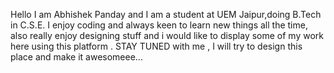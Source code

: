 Hello I am Abhishek Panday and I am a student at UEM Jaipur,doing B.Tech in C.S.E.
I enjoy coding and always keen to learn new things all the time,
also really enjoy designing stuff and i would like to display some of my work here using this platform .
STAY TUNED with me , I will try to design this place and make it awesomeee...
